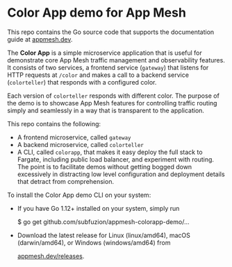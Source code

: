 # Color App demo for App Mesh

This repo contains the Go source code that supports the documentation guide at [appmesh.dev](https://appmesh.dev).

The **Color App** is a simple microservice application that is useful for demonstrate core App Mesh traffic management and observability features. It consists of two services, a frontend service (`gateway`) that listens for HTTP requests at `/color` and makes a call to a backend service (`colorteller`) that responds with a configured color.

Each version of `colorteller` responds with different color. The purpose of the demo is to showcase App Mesh features for controlling traffic routing simply and seamlessly in a way that is transparent to the application.

This repo contains the following:
* A frontend microservice, called `gateway`
* A backend microservice, called `colorteller`
* A CLI, called `colorapp`, that makes it easy deploy the full stack to Fargate, including public load balancer, and experiment with routing. The point is to facilitate demos without getting bogged down excessively in distracting low level configuration and deployment details that detract from comprehension.

To install the Color App demo CLI on your system:

* If you have Go 1.12+ installed on your system, simply run

    $ go get github.com/subfuzion/appmesh-colorapp-demo/...

* Download the latest release for Linux (linux/amd64), macOS (darwin/amd64), or Windows (windows/amd64) from

    [appmesh.dev/releases](https://github.com/subfuzion/appmesh.dev/releases).

